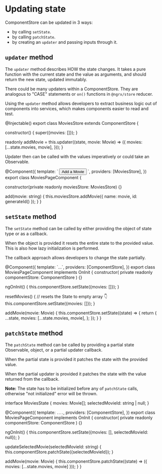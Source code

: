 # Updating state

ComponentStore can be updated in 3 ways:

- by calling `setState`.
- by calling `patchState`.
- by creating an `updater` and passing inputs through it.

## `updater` method

The `updater` method describes HOW the state changes. It takes a pure function with the current state and the value as arguments,
and should return the new state, updated immutably.

There could be many updaters within a ComponentStore. They are analogous to "CASE" statements or `on()` functions in `@ngrx/store` reducer.

<div class="alert is-helpful">

Using the `updater` method allows developers to extract business logic out of components into services,
which makes components easier to read and test.

</div>

<ngrx-code-example header="movies.store.ts">
@Injectable()
export class MoviesStore extends ComponentStore<MoviesState> {
  
  constructor() {
    super({movies: []});
  }

readonly addMovie = this.updater((state, movie: Movie) => ({
movies: [...state.movies, movie],
}));
}
</ngrx-code-example>

Updater then can be called with the values imperatively or could take an Observable.

<ngrx-code-example header="movies-page.component.ts">
@Component({
  template: `
    <button (click)="add('New Movie')">Add a Movie</button>
  `,
  providers: [MoviesStore],
})
export class MoviesPageComponent {

constructor(private readonly moviesStore: MoviesStore) {}

add(movie: string) {
this.moviesStore.addMovie({ name: movie, id: generateId() });
}
}
</ngrx-code-example>

## `setState` method

The `setState` method can be called by either providing the object of state type or as a callback.

When the object is provided it resets the entire state to the provided value. This is also how lazy
initialization is performed.

The callback approach allows developers to change the state partially.

<ngrx-code-example header="movies-page.component.ts">
@Component({
  template: `...`,
  providers: [ComponentStore],
})
export class MoviesPageComponent implements OnInit {
  constructor(
    private readonly componentStore: ComponentStore<MoviesState>
  ) {}

ngOnInit() {
this.componentStore.setState({movies: []});
}

resetMovies() {
// resets the State to empty array 👇
this.componentStore.setState({movies: []});
}

addMovie(movie: Movie) {
this.componentStore.setState((state) => {
return {
...state,
movies: [...state.movies, movie],
};
});
}
}
</ngrx-code-example>

## `patchState` method

The `patchState` method can be called by providing a partial state Observable<object>, object, or a partial updater callback.

When the partial state is provided it patches the state with the provided value.

When the partial updater is provided it patches the state with the value returned from the callback.

<div class="alert is-important">

**Note:** The state has to be initialized before any of `patchState` calls, otherwise "not initialized" error will be thrown.

</div>

<ngrx-code-example header="movies-page.component.ts">
interface MoviesState {
  movies: Movie[];
  selectedMovieId: string | null;
}

@Component({
template: `...`,
providers: [ComponentStore],
})
export class MoviesPageComponent implements OnInit {
constructor(
private readonly componentStore: ComponentStore<MoviesState>
) {}

ngOnInit() {
this.componentStore.setState({movies: [], selectedMovieId: null});
}

updateSelectedMovie(selectedMovieId: string) {
this.componentStore.patchState({selectedMovieId});
}

addMovie(movie: Movie) {
this.componentStore.patchState((state) => ({
movies: [...state.movies, movie]
}));
}
}
</ngrx-code-example>
